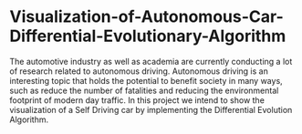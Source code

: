# Visualization-of-Autonomous-Car-Differential-Evolutionary-Algorithm

The automotive industry as well as academia are currently conducting a lot of research related to autonomous driving. Autonomous driving is an interesting topic that holds the potential to benefit society in many ways, such as reduce the number of fatalities and reducing the environmental footprint of modern day traffic. In this project we intend to show the visualization of a Self Driving car by implementing the Differential Evolution Algorithm.
